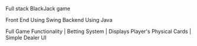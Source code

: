 Full stack BlackJack game

Front End Using Swing
Backend Using Java

Full Game Functionality  |   Betting System   |   Displays Player's Physical Cards   |   Simple Dealer UI
